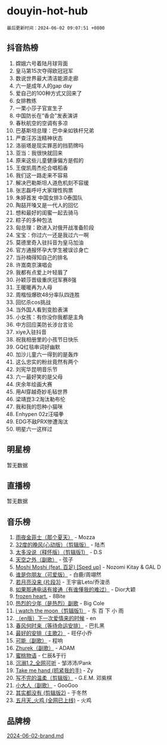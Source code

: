 # douyin-hot-hub

`最后更新时间：2024-06-02 09:07:51 +0800`

## 抖音热榜

1. 嫦娥六号着陆月球背面
1. 皇马第15次夺得欧冠冠军
1. 数说世界最大清洁能源走廊
1. 六一是成年人的gap day
1. 爱自己的100种方式又回来了
1. 女排教练
1. 一栗小莎子官宣生子
1. 中国防长在“香会”发表演讲
1. 春秋航空的空调有多凉
1. 巴基斯坦总理：巴中亲如铁杆兄弟
1. 严查汪苏泷精神状态
1. 洛丽塔是现实罪恶的挡箭牌吗
1. 亚当：我很快就回来
1. 原来这些儿童健康偏方是假的
1. 王俊凯周杰伦合唱稻香
1. 我们这一路走来不容易
1. 解决巴勒斯坦人道危机刻不容缓
1. 张志磊呼吁大家理性购票
1. 朱婷首发 中国女排3:0泰国队
1. 陶喆开嗓又是一代人的回忆
1. 想和最好的闺蜜一起去骑马
1. 粽子的多种包法
1. 匈总理：欧进入对俄开战准备阶段
1. 宝宝：你过六一还是我过六一啊
1. 莫德里奇入驻抖音为皇马加油
1. 官方通报怀孕大学生被误诊身亡
1. 当孙楠得知自己的排名
1. 许嵩南京演唱会
1. 我都有点爱上叶轻眉了
1. 孙颖莎晋级重庆冠军赛8强
1. 王暖暖再为人母
1. 周楷恒爆砍48分率队四连胜
1. 回忆杀cos挑战
1. 当外国人看到变脸表演
1. 小女孩：有你没你我都是主角
1. 中方回应美防长涉台言论
1. xiye入驻抖音
1. 祝我相册里的小孩节日快乐
1. GQ红毯串词好幽默
1. 加沙儿童六一得到的是轰炸
1. 这么忠实的粉丝竟然有两个
1. 刘宪华昆明音乐节
1. 六一最好笑的是父母
1. 庆余年绘画大赛
1. 用AI穿越奇妙毛毡世界
1. 梁靖崑3:2淘汰勒布伦
1. 我和我的怨种小猫咪
1. Enhypen 02z汪喵拳
1. EDG不敌PRX惨遭淘汰
1. 明星六一这样过

## 明星榜

暂无数据

## 直播榜

暂无数据

## 音乐榜

1. [雨夜金菲士（那个夏天）](https://sf3-cdn-tos.douyinstatic.com/obj/tos-cn-ve-2774/osPmPLDWQBBE2Z6bftCgYwkFaF4pEYEneXaZQs) - Mozza
1. [32度的晚风(心动版）（剪辑版）](https://sf5-hl-cdn-tos.douyinstatic.com/obj/tos-cn-ve-2774/owNyabsyWdzUulxhoJfK8IBXgp0UMQAHpvGh2B) - 陆杰
1. [太多没说（释怀版）（剪辑版1）](https://sf5-hl-cdn-tos.douyinstatic.com/obj/tos-cn-ve-2774/oEbKIiDC0BA8CJOQHYA6aeCVYeHgckHdntZSDj) - D.S
1. [天空之外（副歌）](https://sf5-hl-cdn-tos.douyinstatic.com/obj/tos-cn-ve-2774/oAYn0BTp8jS8iSyZSHMUWAikyvAWI1c7aiJTr) - 弦子
1. [Moshi Moshi (feat. 百足) [Sped up]](https://sf5-hl-cdn-tos.douyinstatic.com/obj/tos-cn-ve-2774/ocCPFQcXJLeroaIdQLIGAoeeYM3OAUYGDguHXz) - Nozomi Kitay & GAL D
1. [谁是你朋友（可爱版）](https://sf3-cdn-tos.douyinstatic.com/obj/tos-cn-ve-2774/owKjggBwGZexYCjVAIeEFURf1LJTjMDaK6AzKN) - 白鹿/周翊然
1. [若月亮没来 (片段3)](https://sf3-cdn-tos.douyinstatic.com/obj/tos-cn-ve-2774/okfyEUsGW1B1ovJi5JiN9IjvAT2lMwA054GoEB) - 王宇宙Leto/乔浚丞
1. [如果那通电话有接通（有谁懂我的难过）](https://sf6-cdn-tos.douyinstatic.com/obj/tos-cn-ve-2774/ocJeJKhUhAJG8EYZiEFfGFAPkD3beMQ5mwDv1e) - Dior大颖
1. [frozen heart.](https://sf5-hl-cdn-tos.douyinstatic.com/obj/tos-cn-ve-2774/oIIWJfyjIACZA9zQMtnJ6hQQhFC4vhCupoRBsO) - 8Bite
1. [热烈的少年（是热烈）副歌](https://sf3-cdn-tos.douyinstatic.com/obj/tos-cn-ve-2774/owVNI0CLDAUMtSz6TEYvfFBFL4UDFFhLfgK8fa) - Big Cole
1. [i watch the moon（剪辑版1）](https://sf5-hl-cdn-tos.douyinstatic.com/obj/tos-cn-ve-2774/o0I9mSChzHZANMJIEBfkCQzzg6N5WAcVtqft9P) - 东 百 下 小 雨
1. [（en版）下一次爱情来的时候](https://sf3-cdn-tos.douyinstatic.com/obj/tos-cn-ve-2774/owZIscFWHUMFAbrAisiax4ioKVNAKH9jYvbBk) - en
1. [春风何时来（等待命运安排）](https://sf5-hl-cdn-tos.douyinstatic.com/obj/tos-cn-ve-2774/oICBNbD3gelMfB4WgiD1KI2jQtXZE2FgHLwtsl) - 巴扎黑
1. [最好的安排（主歌2）](https://sf5-hl-cdn-tos.douyinstatic.com/obj/tos-cn-ve-2774/oMMZX1DuHpMwgoDztBmZswgQnbCeeANZxBHkFY) - 旺仔小乔
1. [可能（副歌）](https://sf5-hl-cdn-tos.douyinstatic.com/obj/tos-cn-ve-2774/cde1731888894259b333569393c2fb51) - 程响
1. [Zhurek（副歌）](https://sf3-cdn-tos.douyinstatic.com/obj/tos-cn-ve-2774/ooQm8FBZQDlf0btEYgVpCcSCQfrdJGBEKZYBGS) - ADAM
1. [蜜桃物语](https://sf5-hl-cdn-tos.douyinstatic.com/obj/tos-cn-ve-2774/oIhOSCZtIACtYU4XQkngiW9kCBfVD1Fz9IYeqL) - 仁辰&于行
1. [沉溺1.2_全网可听](https://sf5-hl-cdn-tos.douyinstatic.com/obj/tos-cn-ve-2774/ok2QoiBqsWAX9McZmWiI9gAB0EzwD4Xj6yfmtH) - 邹沛沛/Pank
1. [Take me hand (抓紧我的手)](https://sf5-hl-cdn-tos.douyinstatic.com/obj/tos-cn-ve-2774/os8GB2fDQQmJZTmtomg0gHX5fBACiEgcFgEKYg) - Zy
1. [写不完的温柔（剪辑版）](https://sf5-hl-cdn-tos.douyinstatic.com/obj/tos-cn-ve-2774/oYBzzZQJ233GfwkemJJffAIWgeIYrjZfWhHTcG) - G.E.M. 邓紫棋
1. [小大人（副歌）](https://sf3-cdn-tos.douyinstatic.com/obj/tos-cn-ve-2774/oIhaDwehWhLFsVIG7QIICLLazDNGJAGg5geeb4) - GooGoo
1. [其实都没有 (剪辑版2)](https://sf3-cdn-tos.douyinstatic.com/obj/tos-cn-ve-2774/oEBNQenHZtBhxYjGgUDQk0BCHTigQafgFlbQ7k) - 于冬然
1. [五月天_火鸡 (全网已上线)](https://sf3-cdn-tos.douyinstatic.com/obj/tos-cn-ve-2774/oEtOMSQZstjlJ4nfBEgeqN29IbWjkmDBrFtF2C) - 火鸡

## 品牌榜

[2024-06-02-brand.md](2024-06-02-brand.md)
